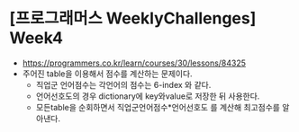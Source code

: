 # [프로그래머스 WeeklyChallenges] Week4
- https://programmers.co.kr/learn/courses/30/lessons/84325
- 주어진 table을 이용해서 점수를 계산하는 문제이다.
  - 직업군 언어점수는 각언어의 점수는 6-index 와 같다.
  - 언어선호도의 경우 dictionary에 key와value로 저장한 뒤 사용한다.
  - 모든table을 순회하면서 직업군언어점수*언어선호도 를 계산해 최고점수를 알아낸다.